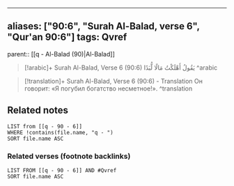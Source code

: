 
---
aliases: ["90:6", "Surah Al-Balad, verse 6", "Qur'an 90:6"]
tags: Qvref
---

parent:: [[q - Al-Balad (90)|Al-Balad]]

> [!arabic]+ Surah Al-Balad, Verse 6 (90:6)
> <span class="quran-arabic">يَقُولُ أَهْلَكْتُ مَالًا لُّبَدًا</span>
^arabic

> [!translation]+ Surah Al-Balad, Verse 6 (90:6) - Translation
> Он говорит: «Я погубил богатство несметное!».
^translation



## Related notes
```dataview
LIST from [[q - 90 - 6]]
WHERE !contains(file.name, "q - ")
SORT file.name ASC
```

### Related verses (footnote backlinks)
```dataview
LIST FROM [[q - 90 - 6]] AND #Qvref
SORT file.name ASC
```

